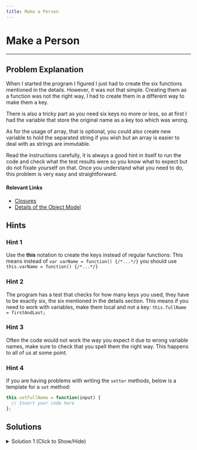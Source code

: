```yaml
---
title: Make a Person
---
```


# Make a Person

---
## Problem Explanation

When I started the program I figured I just had to create the six functions mentioned in the details. However, it was not that simple. Creating them as a function was not the right way, I had to create them in a different way to make them a key.

There is also a tricky part as you need six keys no more or less, so at first I had the variable that store the original name as a key too which was wrong.

As for the usage of array, that is optional, you could also create new variable to hold the separated string if you wish but an array is easier to deal with as strings are immutable.

Read the instructions carefully, it is always a good hint in itself to run the code and check what the test results were so you know what to expect but do not fixate yourself on that. Once you understand what you need to do, this problem is very easy and straightforward.

#### Relevant Links

*   <a href="https://developer.mozilla.org/en-US/docs/Web/JavaScript/Closures" target='_blank' rel='nofollow'>Closures</a>
*   <a href='https://developer.mozilla.org/en-US/docs/Web/JavaScript/Guide/Details_of_the_Object_Model' target='_blank' rel='nofollow'>Details of the Object Model</a>

## Hints

### Hint 1

Use the **this** notation to create the keys instead of regular functions: This means instead of `var varName = function() {/*...*/}` you should use `this.varName = function() {/*...*/}`

### Hint 2

The program has a test that checks for how many keys you used, they have to be exactly six, the six mentioned in the details section. This means if you need to work with variables, make them local and not a key: `this.fullName = firstAndLast;`

### Hint 3

Often the code would not work the way you expect it due to wrong variable names, make sure to check that you spell them the right way. This happens to all of us at some point.

### Hint 4

If you are having problems with writing the `setter` methods, below is a template for a `set` method:
```js
this.setFullName = function(input) {
  // Insert your code here
};
```

## Solutions

<details><summary>Solution 1 (Click to Show/Hide)</summary>

```js
var Person = function(firstAndLast) {
  var fullName = firstAndLast;

  this.getFirstName = function() {
    return fullName.split(" ")[0];
  };

  this.getLastName = function() {
    return fullName.split(" ")[1];
  };

  this.getFullName = function() {
    return fullName;
  };

  this.setFirstName = function(name) {
    fullName = name + " " + fullName.split(" ")[1];
  };

  this.setLastName = function(name) {
    fullName = fullName.split(" ")[0] + " " + name;
  };

  this.setFullName = function(name) {
    fullName = name;
  };
};

var bob = new Person("Bob Ross");
bob.getFullName();
```

#### Code Explanation

*   Create a variable that will make a copy of the full name that was passed as a parameter.
*   Then we can proceed to create the six methods needed and return what is asked for.
*   For the individual setters, we can use the split to turn the fullname into an array of first and last names and concatenate the unchanged portion of the name with what was passed as a parameter.

#### Relevant Links

*   <a href="https://www.freecodecamp.org/challenges/build-javascript-objects" target='_blank' rel='nofollow'>How to build objects</a>
*   <a href="https://www.freecodecamp.org/challenges/construct-javascript-objects-with-functions" target='_blank' rel='nofollow'>Construct objects with functions</a>
*   <a href="https://www.freecodecamp.org/challenges/declare-javascript-variables" target='_blank' rel='nofollow'>Declare objects as variables</a>


</details>